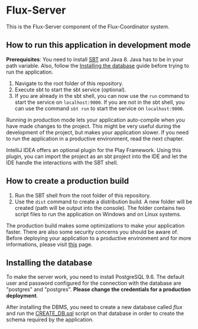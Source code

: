 # Flux-Server

This is the Flux-Server component of the Flux-Coordinator system.

## How to run this application in development mode

**Prerequisites**: You need to install [SBT](https://www.scala-sbt.org/) and Java 8. Java has to be in your path variable. Also, follow the [Installing the database](./README.md#installing-the-database) guide before trying to run the application.

1. Navigate to the root folder of this repository.
2. Execute sbt to start the sbt service (optional).
3. If you are already in the sbt shell, you can now use the `run` command to start the service on `localhost:9000`. If you are not in the sbt shell, you can use the command `sbt run` to start the service on `localhost:9000`.

Running in production mode lets your application auto-compile when you have made changes to the project. This might be very useful during the development of the project, but makes your application slower. If you need to run the application in a productive environment, read the next chapter.

IntelliJ IDEA offers an optional plugin for the Play Framework. Using this plugin, you can import the project as an sbt project into the IDE and let the IDE handle the interactions with the SBT shell.

## How to create a production build

1. Run the SBT shell from the root folder of this repository.
2. Use the `dist` command to create a distribution build. A new folder will be created (path will be output into the console). The folder contains two script files to run the application on Windows and on Linux systems.

The production build makes some optimizations to make your application faster. There are also some security concerns you should be aware of. Before deploying your application to a productive environment and for more informations, please visit [this](https://www.playframework.com/documentation/2.6.x/Deploying) page.

## Installing the database

To make the server work, you need to install PostgreSQL 9.6. The default user and password configured for the connection with the database are "postgres" and "postgres". **Please change the credentials for a production deployment**.

After installing the DBMS, you need to create a new database called *flux* and run the [CREATE_DB.sql](./CREATE_DB.sql) script on that database in order to create the schema required by the application.